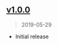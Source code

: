 ## [v1.0.0]
> 2019-05-29

* Initial release

[v1.0.0]: https://github.com/okize/eslint-config-okize/compare/967764bb...v1.0.0

